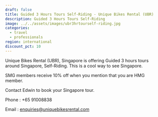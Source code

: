 ```yaml
---
draft: false
title: Guided 3 Hours Tours Self-Riding - Unique Bikes Rental (UBR)
description: Guided 3 Hours Tours Self-Riding
image: ../../assets/images/ubr3hrtourself-riding.jpg
categories:
  - travel
  - professionals
region: international
discount_pct: 10
---
```


Unique Bikes Rental (UBR), Singapore is offering Guided 3 hours tours around Singapore, Self-Riding. This is a cool way to see Singapore.

SMG members receive 10% off when you mention that you are HMG member.

Contact Edwin to book your Singapore tour.

Phone : +65 91008838

Email : enquiries@uniquebikesrental.com
